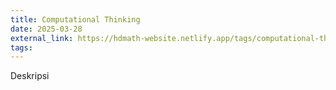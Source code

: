 ```yaml
---
title: Computational Thinking
date: 2025-03-28
external_link: https://hdmath-website.netlify.app/tags/computational-thinking/
tags:
---
```


Deskripsi

<!--more-->

